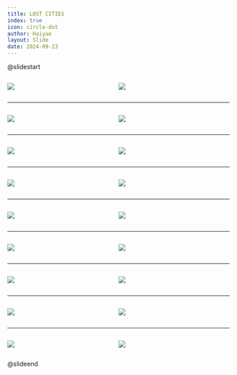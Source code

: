```yaml
---
title: LOST CITIES
index: true
icon: circle-dot
author: Haiyue
layout: Slide
date: 2024-09-23
---
```

 
@slidestart

<div style="display:flex">
<div style="flex:1">

![](/reading/english/Level-Q/LOST%20CITIES/001.webp)
</div>
<div style="flex:1">

![](/reading/english/Level-Q/LOST%20CITIES/002.webp)
</div>
</div>

---

<div style="display:flex">
<div style="flex:1">

![](/reading/english/Level-Q/LOST%20CITIES/003.webp)
</div>
<div style="flex:1">

![](/reading/english/Level-Q/LOST%20CITIES/004.webp)
</div>
</div>

---

<div style="display:flex">
<div style="flex:1">

![](/reading/english/Level-Q/LOST%20CITIES/005.webp)
</div>
<div style="flex:1">

![](/reading/english/Level-Q/LOST%20CITIES/006.webp)
</div>
</div>

---

<div style="display:flex">
<div style="flex:1">

![](/reading/english/Level-Q/LOST%20CITIES/007.webp)
</div>
<div style="flex:1">

![](/reading/english/Level-Q/LOST%20CITIES/008.webp)
</div>
</div>

---

<div style="display:flex">
<div style="flex:1">

![](/reading/english/Level-Q/LOST%20CITIES/009.webp)
</div>
<div style="flex:1">

![](/reading/english/Level-Q/LOST%20CITIES/010.webp)
</div>
</div>

---

<div style="display:flex">
<div style="flex:1">

![](/reading/english/Level-Q/LOST%20CITIES/011.webp)
</div>
<div style="flex:1">

![](/reading/english/Level-Q/LOST%20CITIES/012.webp)
</div>
</div>

---

<div style="display:flex">
<div style="flex:1">

![](/reading/english/Level-Q/LOST%20CITIES/013.webp)
</div>
<div style="flex:1">

![](/reading/english/Level-Q/LOST%20CITIES/014.webp)
</div>
</div>

---

<div style="display:flex">
<div style="flex:1">

![](/reading/english/Level-Q/LOST%20CITIES/015.webp)
</div>
<div style="flex:1">

![](/reading/english/Level-Q/LOST%20CITIES/016.webp)
</div>
</div>

---

<div style="display:flex">
<div style="flex:1">

![](/reading/english/Level-Q/LOST%20CITIES/017.webp)
</div>
<div style="flex:1">

![](/reading/english/Level-Q/LOST%20CITIES/018.webp)
</div>
</div>

@slideend